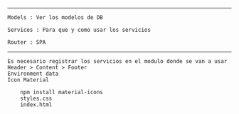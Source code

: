 
-----------------------------

    Models : Ver los modelos de DB

    Services : Para que y como usar los servicios

    Router : SPA

-----------------------------

    Es necesario registrar los servicios en el modulo donde se van a usar
    Header > Content > Footer
    Environment data
    Icon Material

        npm install material-icons
        styles.css
        index.html